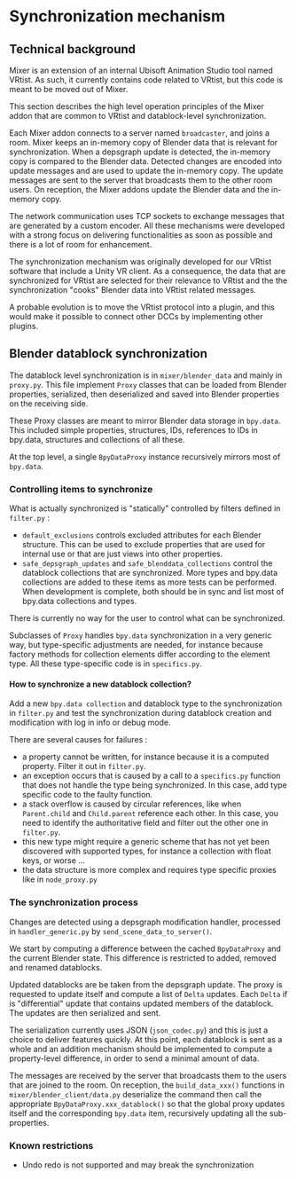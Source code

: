 # Synchronization mechanism

## Technical background

Mixer is an extension of an internal Ubisoft Animation Studio tool named VRtist. As such, it currently contains code related to VRtist, but this code is meant to be moved out of Mixer.

This section describes the high level operation principles of the Mixer addon that are common to VRtist and datablock-level synchronization.

Each Mixer addon connects to a server named `broadcaster`, and joins a room. Mixer keeps an in-memory copy of Blender data that is relevant for synchronization. When a depsgraph update is detected, the in-memory copy is compared to the Blender data. Detected changes are encoded into update messages and are used to update the in-memory copy. The update messages are sent to the server that broadcasts them to the other room users. On reception, the Mixer addons update the Blender data and the in-memory copy.

The network communication uses TCP sockets to exchange messages that are generated by a custom encoder. All these mechanisms were developed with a strong focus on delivering functionalities as soon as possible and there is a lot of room for enhancement.

The synchronization mechanism was originally developed for our VRtist software that include a Unity VR client. As a consequence, the data that are synchronized for VRtist are selected for their relevance to VRtist and the the synchronization "cooks" Blender data into VRtist related messages.

A probable evolution is to move the VRtist protocol into a plugin, and this would make it possible to connect other DCCs by implementing other plugins.

## Blender datablock synchronization

The datablock level synchronization is in `mixer/blender_data` and mainly in `proxy.py`. This file implement `Proxy` classes that can be loaded from Blender properties, serialized, then deserialized and saved into Blender properties on the receiving side.

These Proxy classes are meant to mirror Blender data storage in `bpy.data`. This included simple properties, structures, IDs, references to IDs in bpy.data, structures and collections of all these.

At the top level, a single `BpyDataProxy` instance recursively mirrors most of `bpy.data`.

### Controlling items to synchronize

What is actually synchronized is "statically" controlled by filters defined in `filter.py` :

- `default_exclusions` controls excluded attributes for each Blender structure. This can be used to exclude properties that are used for internal use or that are just views into other properties.
- `safe_depsgraph_updates` and `safe_blenddata_collections` control the datablock collections that are synchronized. More types and bpy.data collections are added to these items as more tests can be performed. When development is complete, both should be in sync and list most of bpy.data collections and types.

There is currently no way for the user to control what can be synchronized.

Subclasses of `Proxy` handles `bpy.data` synchronization in a very generic way, but type-specific adjustments are needed, for instance because factory methods for collection elements differ according to the element type. All these type-specific code is in `specifics.py`.

#### How to synchronize a new datablock collection?
Add a new `bpy.data collection` and datablock type to the synchronization in `filter.py` and test the synchronization during datablock creation and modification with log in info or debug mode.

There are several causes for failures :
- a property cannot be written, for instance because it is a computed property. Filter it out in `filter.py`.
- an exception occurs that is caused by a call to a `specifics.py` function that does not handle the type being synchronized. In this case, add type specific code to the faulty function.
- a stack overflow is caused by circular references, like when `Parent.child` and `Child.parent` reference each other. In this case, you need to identify the authoritative field and filter out the other one in `filter.py`.
- this new type might require a generic scheme that has not yet been discovered with supported types, for instance a collection with float keys, or worse ...
- the data structure is more complex and requires type specific proxies like in `node_proxy.py`


### The synchronization process

Changes are detected using a depsgraph modification handler, processed in `handler_generic.py` by `send_scene_data_to_server()`.

We start by computing a difference between the cached `BpyDataProxy` and the current Blender state. This difference is restricted to added, removed and renamed datablocks.

Updated datablocks are be taken from the depsgraph update. The proxy is requested to update itself and compute a list of `Delta` updates. Each `Delta` if is "differential" update that contains updated members of the datablock. The updates are then serialized and sent.

The serialization currently uses JSON (`json_codec.py`) and this is just a choice to deliver features quickly. At this point, each datablock is sent as a whole and an addition mechanism should be implemented to compute a property-level difference, in order to send a minimal amount of data.

The messages are received by the server that broadcasts them to the users that are joined to the room. On reception, the `build_data_xxx()` functions in `mixer/blender_client/data.py` deserialize the command then call the appropriate `BpyDataProxy.xxx_datablock()` so that the global proxy updates itself and the corresponding `bpy.data` item, recursively updating all the sub-properties.

### Known restrictions

- Undo redo is not supported and may break the synchronization

